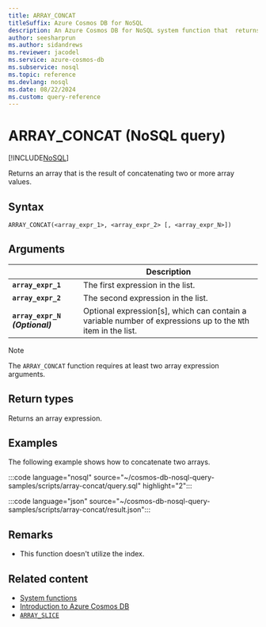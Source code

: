 ```yaml
---
title: ARRAY_CONCAT
titleSuffix: Azure Cosmos DB for NoSQL
description: An Azure Cosmos DB for NoSQL system function that  returns an array that is the result of concatenating two or more array values
author: seesharprun
ms.author: sidandrews
ms.reviewer: jacodel
ms.service: azure-cosmos-db
ms.subservice: nosql
ms.topic: reference
ms.devlang: nosql
ms.date: 08/22/2024
ms.custom: query-reference
---
```


# ARRAY_CONCAT (NoSQL query)

[!INCLUDE[NoSQL](../../includes/appliesto-nosql.md)]

Returns an array that is the result of concatenating two or more array values.  

## Syntax

```nosql
ARRAY_CONCAT(<array_expr_1>, <array_expr_2> [, <array_expr_N>])  
```  

## Arguments

| | Description |
| --- | --- |
| **`array_expr_1`** | The first expression in the list. |
| **`array_expr_2`** | The second expression in the list. |
| **`array_expr_N` *(Optional)*** | Optional expression\[s\], which can contain a variable number of expressions up to the `N`th item in the list. |

> [!NOTE]
> The `ARRAY_CONCAT` function requires at least two array expression arguments.

## Return types

Returns an array expression.  

## Examples

The following example shows how to concatenate two arrays.  

:::code language="nosql" source="~/cosmos-db-nosql-query-samples/scripts/array-concat/query.sql" highlight="2":::  

:::code language="json" source="~/cosmos-db-nosql-query-samples/scripts/array-concat/result.json":::

## Remarks

- This function doesn't utilize the index.

## Related content

- [System functions](system-functions.yml)
- [Introduction to Azure Cosmos DB](../../introduction.md)
- [`ARRAY_SLICE`](array-slice.md)
